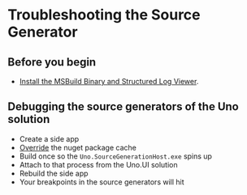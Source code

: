 # Troubleshooting the Source Generator


## Before you begin

- [Install the MSBuild Binary and Structured Log Viewer](http://msbuildlog.com/). 

## Debugging the source generators of the Uno solution

- Create a side app
- [Override](https://github.com/unoplatform/uno/blob/7f003e13f34f899a4b9ac04552317920f961247a/src/crosstargeting_override.props.sample#L45) the nuget package cache
- Build once so the `Uno.SourceGenerationHost.exe` spins up
- Attach to that process from the Uno.UI solution
- Rebuild the side app
- Your breakpoints in the source generators will hit



